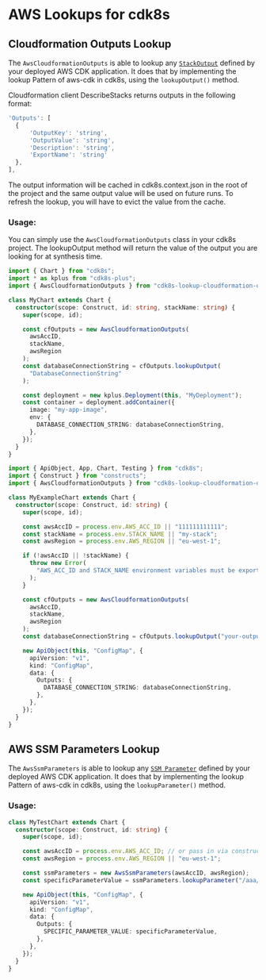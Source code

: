 # AWS Lookups for cdk8s

## Cloudformation Outputs Lookup

The `AwsCloudformationOutputs` is able to lookup any [`StackOutput`](https://docs.aws.amazon.com/AWSCloudFormation/latest/UserGuide/outputs-section-structure.html)
defined by your deployed AWS CDK application. It does that by implementing the lookup Pattern of aws-cdk in cdk8s, using the `lookupOutput()` method.

Cloudformation client DescribeStacks returns outputs in the following format:

```ts
'Outputs': [
  {
      'OutputKey': 'string',
      'OutputValue': 'string',
      'Description': 'string',
      'ExportName': 'string'
  },
],
```

The output information will be cached in cdk8s.context.json in the root of the project and the same output value will be used on future runs. To refresh the lookup, you will have to evict the value from the cache.

### Usage:

You can simply use the `AwsCloudformationOutputs` class in your cdk8s project. The lookupOutput method will return the value of the output you are looking for at synthesis time.

```ts
import { Chart } from "cdk8s";
import * as kplus from "cdk8s-plus";
import { AwsCloudformationOutputs } from "cdk8s-lookup-cloudformation-outputs";

class MyChart extends Chart {
  constructor(scope: Construct, id: string, stackName: string) {
    super(scope, id);

    const cfOutputs = new AwsCloudformationOutputs(
      awsAccID,
      stackName,
      awsRegion
    );
    const databaseConnectionString = cfOutputs.lookupOutput(
      "DatabaseConnectionString"
    );

    const deployment = new kplus.Deployment(this, "MyDeployment");
    const container = deployment.addContainer({
      image: "my-app-image",
      env: {
        DATABASE_CONNECTION_STRING: databaseConnectionString,
      },
    });
  }
}
```

```ts
import { ApiObject, App, Chart, Testing } from "cdk8s";
import { Construct } from "constructs";
import { AwsCloudformationOutputs } from "cdk8s-lookup-cloudformation-outputs";

class MyExampleChart extends Chart {
  constructor(scope: Construct, id: string) {
    super(scope, id);

    const awsAccID = process.env.AWS_ACC_ID || "111111111111";
    const stackName = process.env.STACK_NAME || "my-stack";
    const awsRegion = process.env.AWS_REGION || "eu-west-1";

    if (!awsAccID || !stackName) {
      throw new Error(
        "AWS_ACC_ID and STACK_NAME environment variables must be exported for the synth to to run."
      );
    }

    const cfOutputs = new AwsCloudformationOutputs(
      awsAccID,
      stackName,
      awsRegion
    );
    const databaseConnectionString = cfOutputs.lookupOutput("your-output-name");

    new ApiObject(this, "ConfigMap", {
      apiVersion: "v1",
      kind: "ConfigMap",
      data: {
        Outputs: {
          DATABASE_CONNECTION_STRING: databaseConnectionString,
        },
      },
    });
  }
}
```

## AWS SSM Parameters Lookup

The `AwsSsmParameters` is able to lookup any [`SSM Parameter`](https://docs.aws.amazon.com/systems-manager/latest/userguide/systems-manager-parameter-store.html)
defined by your deployed AWS CDK application. It does that by implementing the lookup Pattern of aws-cdk in cdk8s, using the `lookupParameter()` method.

### Usage:

```ts
class MyTestChart extends Chart {
  constructor(scope: Construct, id: string) {
    super(scope, id);

    const awsAccID = process.env.AWS_ACC_ID; // or pass in via constructor
    const awsRegion = process.env.AWS_REGION || "eu-west-1";

    const ssmParameters = new AwsSsmParameters(awsAccID, awsRegion);
    const specificParameterValue = ssmParameters.lookupParameter("/aaa/test");

    new ApiObject(this, "ConfigMap", {
      apiVersion: "v1",
      kind: "ConfigMap",
      data: {
        Outputs: {
          SPECIFIC_PARAMETER_VALUE: specificParameterValue,
        },
      },
    });
  }
}
```
